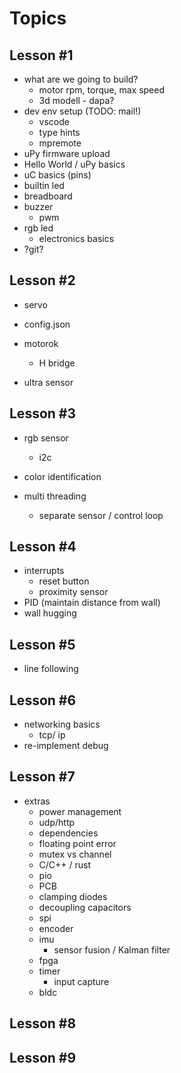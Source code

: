 # Topics

## Lesson #1

- what are we going to build?
  - motor rpm, torque, max speed
  - 3d modell - dapa?
- dev env setup (TODO: mail!)
  - vscode
  - type hints
  - mpremote
- uPy firmware upload
- Hello World / uPy basics
- uC basics (pins)
- builtin led
- breadboard
- buzzer
  - pwm
- rgb led
  - electronics basics
- ?git?

## Lesson #2

- servo
- config.json
- motorok
  - H bridge

- ultra sensor

## Lesson #3

- rgb sensor
  - i2c
- color identification

- multi threading
  - separate sensor / control loop

## Lesson #4

- interrupts
  - reset button
  - proximity sensor
- PID (maintain distance from wall)
- wall hugging

## Lesson #5

- line following

## Lesson #6

- networking basics
  - tcp/ ip
- re-implement debug

## Lesson #7

- extras
  - power management
  - udp/http
  - dependencies
  - floating point error
  - mutex vs channel
  - C/C++ / rust
  - pio
  - PCB
  - clamping diodes
  - decoupling capacitors
  - spi
  - encoder
  - imu
    - sensor fusion / Kalman filter
  - fpga
  - timer
    - input capture
  - bldc

## Lesson #8

## Lesson #9
